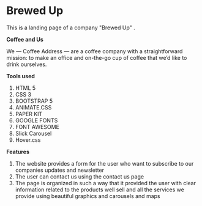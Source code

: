 # Brewed Up
This is a landing page of a company "Brewed Up" . 

**Coffee and Us**

We — Coffee Address — are a coffee company with a straightforward 
mission: to make an office and on-the-go cup of coffee that we’d like to drink ourselves.

**Tools used**

1) HTML 5 
2) CSS 3
3) BOOTSTRAP 5
4) ANIMATE.CSS
5) PAPER KIT 
6) GOOGLE FONTS 
7) FONT AWESOME
8) Slick Carousel 
9) Hover.css

**Features**
1) The website provides a form for the user who want to subscribe to our companies updates and newsletter
2) The user can contact us using the contact us page
3) The page is organized in such a way that it provided the user with clear information related to the products well sell 
and all the services we provide using beautiful graphics and carousels and maps 

